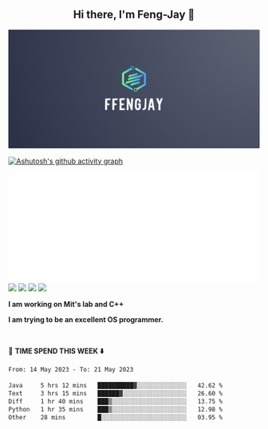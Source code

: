 <h2 align="center"> Hi there, I'm Feng-Jay 👋 </h2>  

![](https://github.com/Feng-Jay/DataStruct/blob/master/Image/1.png)  

[![Ashutosh's github activity graph](https://activity-graph.herokuapp.com/graph?username=Feng-Jay&theme=github)](https://github.com/ashutosh00710/github-readme-activity-graph)



<img src='/metrics.plugin.achievements.compact.svg' align='right' />

![](https://visitor-badge.glitch.me/badge?page_id=Feng-Jay.readme)
![](https://img.shields.io/badge/Concentrate-Cpp-blue)
![](https://img.shields.io/badge/Rust-primer-orange)
![](https://img.shields.io/badge/Target-OS-9cf)  

<p align="left"><b>
I am working on Mit's lab and C++

I am trying to be an excellent OS programmer. 
</b></p>
<!-- ![Achievement]() -->

<!-- <img align="right" src="https://github-readme-stats.vercel.app/api?username=Feng-Jay&show_icons=true&icon_color=CE1D2D&text_color=718096&bg_color=ffffff&hide_title=true" /> -->
<!-- ![Calendar]() -->
<!-- <img src='/metrics.plugin.isocalendar.fullyear.svg' align='center' />   -->
<!-- 
<img src='metrics.plugin.stargazers.svg' align='right' width='200' height='200'> -->

&emsp;

<!-- ![Metrics](/github-metrics.svg) -->

📘 **TIME SPEND THIS WEEK ⬇️**
<!--START_SECTION:waka-->

```text
From: 14 May 2023 - To: 21 May 2023

Java     5 hrs 12 mins   ██████████▓░░░░░░░░░░░░░░   42.62 %
Text     3 hrs 15 mins   ██████▓░░░░░░░░░░░░░░░░░░   26.60 %
Diff     1 hr 40 mins    ███▒░░░░░░░░░░░░░░░░░░░░░   13.75 %
Python   1 hr 35 mins    ███▒░░░░░░░░░░░░░░░░░░░░░   12.98 %
Other    28 mins         █░░░░░░░░░░░░░░░░░░░░░░░░   03.95 %
```

<!--END_SECTION:waka-->
